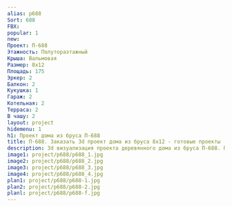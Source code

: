 ```yaml
---
alias: p688
Sort: 688
FBX: 
popular: 1
new: 
Проект: П-688
Этажность: Полутораэтажный
Крыша: Вальмовая
Размер: 8х12
Площадь: 175
Эркер: 2
Балкон: 2
Кукушка: 1
Гараж: 2
Котельная: 2
Терраса: 2
В чашу: 2
layout: project
hidemenu: 1
h1: Проект дома из бруса П-688
title: П-688. Заказать 3d проект дома из бруса 8х12 - готовые проекты
description: 3d визуализация проекта деревянного дома из бруса П-688. Площадь 175 м2, размер 8х12. Вы можете внести любые изменения в проект.
image1: project/p688/p688_1.jpg
image2: project/p688/p688_2.jpg
image3: project/p688/p688_3.jpg
image4: project/p688/p688_4.jpg
plan1: project/p688/p688-1.jpg
plan2: project/p688/p688-2.jpg
planl: project/p688/p688-f.jpg
---
```


